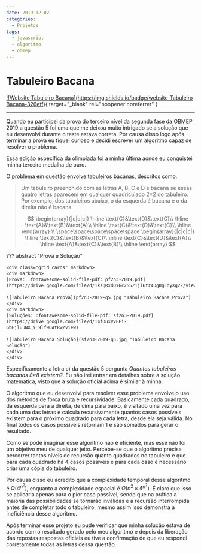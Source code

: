 ```yaml
---
date: 2019-12-02
categories:
  - Projetos
tags:
  - javascript
  - algoritmo
  - obmep
---
```


# Tabuleiro Bacana

[![Website Tabuleiro Bacana](https://img.shields.io/badge/website-Tabuleiro Bacana-326eff)](https://daviamsilva.github.io/OBMEP/tabuleiro-bacana/){ target="_blank" rel="noopener noreferrer" }

---

Quando eu participei da prova do terceiro nível da segunda fase da OBMEP 2019 a questão 5 foi uma que me deixou muito intrigado se a solução que eu desenvolvi durante o teste estava correta. Por causa disso logo após terminar a prova eu fiquei curioso e decidi escrever um algoritmo capaz de resolver o problema.

Essa edição específica da olimpíada foi a minha última aonde eu conquistei minha terceira medalha de ouro.

O problema em questão envolve tabuleiros bacanas, descritos como:

> Um tabuleiro preenchido com as letras A, B, C e D é bacana se essas quatro letras aparecem em qualquer quadriculado 2×2 do tabuleiro. Por exemplo, dos tabuleiros abaixo, o da esquerda é bacana e o da direita não é bacana.
>
> $$
> \begin{array}{|c|c|c|}
> \hline
> \text{C}&\text{D}&\text{C}\\
> \hline
> \text{A}&\text{B}&\text{A}\\
> \hline
> \text{C}&\text{D}&\text{C}\\
> \hline
> \end{array}
> \\ \space\space\space\space\space
> \begin{array}{|c|c|c|}
> \hline
> \text{C}&\text{B}&\text{C}\\
> \hline
> \text{C}&\text{D}&\text{A}\\
> \hline
> \text{A}&\text{C}&\text{B}\\
> \hline
> \end{array}
> $$

??? abstract "Prova e Solução"

    <div class="grid cards" markdown>
    <div markdown>
    [Prova: :fontawesome-solid-file-pdf: pf2n3-2019.pdf](https://drive.google.com/file/d/1kzQRxdQYGc2S5Z1jl6tz4DgOgLdyXg2Z/view)

    ![Tabuleiro Bacana Prova](pf2n3-2019-q5.jpg "Tabuleiro Bacana Prova")
    </div>
    <div markdown>
    [Soluções: :fontawesome-solid-file-pdf: sf2n3-2019.pdf](https://drive.google.com/file/d/14fDuxVvEEi-GbEjluuNX_Y_9lf9OAtRw/view)

    ![Tabuleiro Bacana Solução](sf2n3-2019-q5.jpg "Tabuleiro Bacana Solução")
    </div>
    </div>

Especificamente a letra c) da questão 5 pergunta *Quantos tabuleiros bacanas 8×8 existem?*. Eu não irei entrar em detalhes sobre a solução matemática, visto que a solução oficial acima é similar à minha.

O algoritmo que eu desenvolvi para resolver esse problema envolve o uso dos métodos de força bruta e recursividade. Basicamente cada quadrado, da esquerda para a direita, de cima para baixo, é visitado uma vez para cada uma das letras e calcula recursivamente quantos casos possíveis existem para o próximo quadrado para cada letra, desde ela seja válida. No final todos os casos possíveis retornam 1 e são somados para gerar o resultado.

Como se pode imaginar esse algoritmo não é eficiente, mas esse não foi um objetivo meu de qualquer jeito. Percebe-se que o algoritmo precisa percorrer tantos níveis de recursão quanto quadrados no tabuleiro e que para cada quadrado há 4 casos possíveis e para cada caso é necessário criar uma cópia do tabuleiro.

Por causa disso eu acredito que a complexidade temporal desse algoritmo é $O\left(4^{n^2}\right)$, enquanto a complexidade espacial é $O\left(n^2 \times 4^{n^2}\right)$. É claro que isso se aplicaria apenas para o pior caso possível, sendo que na prática a maioria das possibilidades se tornarão inválidas e a recursão interrompida antes de completar todo o tabuleiro, mesmo assim isso demonstra a ineficiência desse algoritmo.

Após terminar esse projeto eu pude verificar que minha solução estava de acordo com o resultado gerado pelo meu algoritmo e depois da liberação das repostas respostas oficiais eu tive a confirmação de que eu respondi corretamente todas as letras dessa questão.
